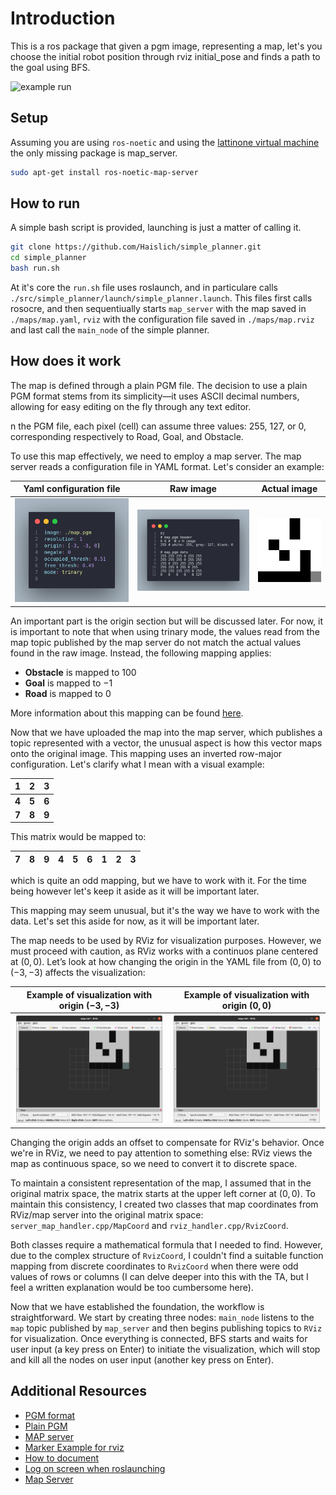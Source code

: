 # Introduction

This is a ros package that given a pgm image, representing a map, let's you choose the initial robot position through rviz initial_pose and finds a path to the goal using BFS.

![example run](./docs/images/run_example_cover.gif)

## Setup

Assuming you are using `ros-noetic` and using the [lattinone virtual machine](https://sites.google.com/diag.uniroma1.it/robot-programming-2023-24/teaching-material?authuser=0#:~:text=Virtual%20Machine%20Image) the only missing package is map_server.

```bash
sudo apt-get install ros-noetic-map-server
```

## How to run

A simple bash script is provided, launching is just a matter of calling it.

```bash
git clone https://github.com/Haislich/simple_planner.git
cd simple_planner
bash run.sh
```

At it's core the `run.sh` file uses roslaunch, and in particulare calls `./src/simple_planner/launch/simple_planner.launch`.
This files first calls rosocre, and then sequentiually starts `map_server` with the map saved in `./maps/map.yaml`, `rviz` with the configuration file saved in `./maps/map.rviz` and last call the `main_node` of the simple planner.

## How does it work

The map is defined through a plain PGM file. The decision to use a plain PGM format stems from its simplicity—it uses ASCII decimal numbers, allowing for easy editing on the fly through any text editor.

n the PGM file, each pixel (cell) can assume three values: $255$, $127$, or $0$, corresponding respectively to Road, Goal, and Obstacle.

To use this map effectively, we need to employ a map server. The map server reads a configuration file in YAML format. Let's consider an example:

| Yaml configuration file   |  Raw image  | Actual image  |
| -------- | ------- | ------- |
| ![yaml](./docs/images/map_yaml.png) |  ![raw](./docs/images/map_pgm.png)    |![actual](./docs/images/map_view.png)   |

An important part is the origin section but will be discussed later. For now, it is important to note that when using trinary mode, the values read from the map topic published by the map server do not match the actual values found in the raw image. Instead, the following mapping applies:

- **Obstacle** is mapped to $100$
- **Goal** is mapped to $-1$
- **Road** is mapped to $0$

More information about this mapping can be found [here](http://wiki.ros.org/map_server#:~:text=Nomenclature%20is%20hard.-,Trinary,-The%20standard%20interpretation).

Now that we have uploaded the map into the map server, which publishes a topic represented with a vector, the unusual aspect is how this vector maps onto the original image. This mapping uses an inverted row-major configuration. Let's clarify what I mean with a visual example:

| 1 | 2 |3|
|-| - | -|
| **4** | **5** |**6** |
| **7** | **8** |**9** |

This matrix would be mapped to:

| 7 | 8 | 9 | 4 | 5 | 6 | 1 | 2 | 3 |
|-  | - | - |-  | - | - |-  | - | - |

which is quite an odd mapping, but we have to work with it.
For the time being however let's keep it aside as it will be important later.

This mapping may seem unusual, but it's the way we have to work with the data. Let's set this aside for now, as it will be important later.

The map needs to be used by RViz for visualization purposes. However, we must proceed with caution, as RViz works with a continuos plane centered at $(0,0)$. Let’s look at how changing the origin in the YAML file from $(0,0)$ to $(-3,-3)$ affects the visualization:

|Example of visualization with origin $(-3,-3)$|Example of visualization with origin $(0,0)$|
|-|-|
|![example ok](https://github.com/Haislich/simple_planner/blob/master/docs/images/rviz_map_nok.png)|![example nok](https://github.com/Haislich/simple_planner/blob/master/docs/images/rviz_map_nok.png)|

Changing the origin adds an offset to compensate for RViz's behavior. Once we're in RViz, we need to pay attention to something else: RViz views the map as continuous space, so we need to convert it to discrete space.

To maintain a consistent representation of the map, I assumed that in the original matrix space, the matrix starts at the upper left corner at $(0,0)$. To maintain this consistency, I created two classes that map coordinates from RViz/map server into the original matrix space: `server_map_handler.cpp/MapCoord` and `rviz_handler.cpp/RvizCoord`.

Both classes require a mathematical formula that I needed to find. However, due to the complex structure of `RvizCoord`, I couldn't find a suitable function mapping from discrete coordinates to `RvizCoord` when there were odd values of rows or columns (I can delve deeper into this with the TA, but I feel a written explanation would be too cumbersome here).

Now that we have established the foundation, the workflow is straightforward. We start by creating three nodes: `main_node` listens to the `map` topic published by `map_server` and then begins publishing topics to `RViz` for visualization. Once everything is connected, BFS starts and waits for user input (a key press on Enter) to initiate the visualization, which will stop and kill all the nodes on user input (another key press on Enter).

## Additional Resources

- [PGM format](https://netpbm.sourceforge.net/doc/pgm.html)
- [Plain PGM](https://netpbm.sourceforge.net/doc/pgm.html#:~:text=There%20is%20actually%20another%20version%20of%20the%20PGM%20format%20that%20is%20fairly%20rare%3A%20%22plain%22%20PGM%20format)
- [MAP server](https://wiki.ros.org/map_server)
- [Marker Example for rviz](http://wiki.ros.org/rviz/Tutorials/Markers%3A%20Basic%20Shapes)
- [How to document](https://softwareengineering.stackexchange.com/questions/84071/is-it-better-to-document-functions-in-the-header-file-or-the-source-file)
- [Log on screen when roslaunching](https://answers.ros.org/question/258512/enable-roslaunch-to-log/)
- [Map Server](http://wiki.ros.org/map_server)
